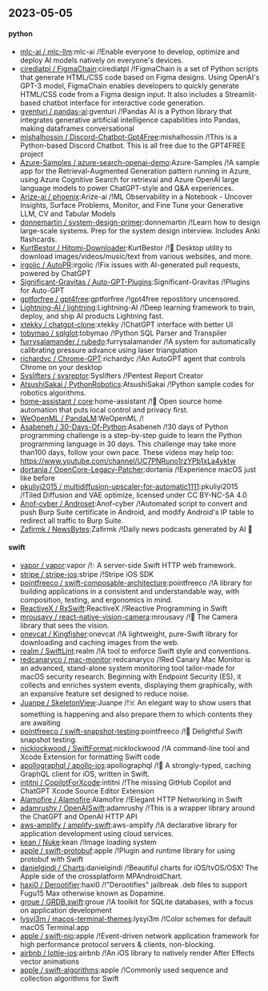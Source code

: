 ## 2023-05-05

#### python
* [mlc-ai / mlc-llm](https://github.com/mlc-ai/mlc-llm):mlc-ai /!Enable everyone to develop, optimize and deploy AI models natively on everyone's devices.
* [cirediatpl / FigmaChain](https://github.com/cirediatpl/FigmaChain):cirediatpl /!FigmaChain is a set of Python scripts that generate HTML/CSS code based on Figma designs. Using OpenAI's GPT-3 model, FigmaChain enables developers to quickly generate HTML/CSS code from a Figma design input. It also includes a Streamlit-based chatbot interface for interactive code generation.
* [gventuri / pandas-ai](https://github.com/gventuri/pandas-ai):gventuri /!Pandas AI is a Python library that integrates generative artificial intelligence capabilities into Pandas, making dataframes conversational
* [mishalhossin / Discord-Chatbot-Gpt4Free](https://github.com/mishalhossin/Discord-Chatbot-Gpt4Free):mishalhossin /!This is a Python-based Discord Chatbot. This is all free due to the GPT4FREE project
* [Azure-Samples / azure-search-openai-demo](https://github.com/Azure-Samples/azure-search-openai-demo):Azure-Samples /!A sample app for the Retrieval-Augmented Generation pattern running in Azure, using Azure Cognitive Search for retrieval and Azure OpenAI large language models to power ChatGPT-style and Q&A experiences.
* [Arize-ai / phoenix](https://github.com/Arize-ai/phoenix):Arize-ai /!ML Observability in a Notebook - Uncover Insights, Surface Problems, Monitor, and Fine Tune your Generative LLM, CV and Tabular Models
* [donnemartin / system-design-primer](https://github.com/donnemartin/system-design-primer):donnemartin /!Learn how to design large-scale systems. Prep for the system design interview. Includes Anki flashcards.
* [KurtBestor / Hitomi-Downloader](https://github.com/KurtBestor/Hitomi-Downloader):KurtBestor /!🍰
Desktop utility to download images/videos/music/text from various websites, and more.
* [irgolic / AutoPR](https://github.com/irgolic/AutoPR):irgolic /!Fix issues with AI-generated pull requests, powered by ChatGPT
* [Significant-Gravitas / Auto-GPT-Plugins](https://github.com/Significant-Gravitas/Auto-GPT-Plugins):Significant-Gravitas /!Plugins for Auto-GPT
* [gptforfree / gpt4free](https://github.com/gptforfree/gpt4free):gptforfree /!gpt4free repostitory uncensored.
* [Lightning-AI / lightning](https://github.com/Lightning-AI/lightning):Lightning-AI /!Deep learning framework to train, deploy, and ship AI products Lightning fast.
* [xtekky / chatgpt-clone](https://github.com/xtekky/chatgpt-clone):xtekky /!ChatGPT interface with better UI
* [tobymao / sqlglot](https://github.com/tobymao/sqlglot):tobymao /!Python SQL Parser and Transpiler
* [furrysalamander / rubedo](https://github.com/furrysalamander/rubedo):furrysalamander /!A system for automatically calibrating pressure advance using laser triangulation
* [richardyc / Chrome-GPT](https://github.com/richardyc/Chrome-GPT):richardyc /!An AutoGPT agent that controls Chrome on your desktop
* [Syslifters / sysreptor](https://github.com/Syslifters/sysreptor):Syslifters /!Pentest Report Creator
* [AtsushiSakai / PythonRobotics](https://github.com/AtsushiSakai/PythonRobotics):AtsushiSakai /!Python sample codes for robotics algorithms.
* [home-assistant / core](https://github.com/home-assistant/core):home-assistant /!🏡
Open source home automation that puts local control and privacy first.
* [WeOpenML / PandaLM](https://github.com/WeOpenML/PandaLM):WeOpenML /!
* [Asabeneh / 30-Days-Of-Python](https://github.com/Asabeneh/30-Days-Of-Python):Asabeneh /!30 days of Python programming challenge is a step-by-step guide to learn the Python programming language in 30 days. This challenge may take more than100 days, follow your own pace. These videos may help too: https://www.youtube.com/channel/UC7PNRuno1rzYPb1xLa4yktw
* [dortania / OpenCore-Legacy-Patcher](https://github.com/dortania/OpenCore-Legacy-Patcher):dortania /!Experience macOS just like before
* [pkuliyi2015 / multidiffusion-upscaler-for-automatic1111](https://github.com/pkuliyi2015/multidiffusion-upscaler-for-automatic1111):pkuliyi2015 /!Tiled Diffusion and VAE optimize, licensed under CC BY-NC-SA 4.0
* [Anof-cyber / Androset](https://github.com/Anof-cyber/Androset):Anof-cyber /!Automated script to convert and push Burp Suite certificate in Android, and modify Android's IP table to redirect all traffic to Burp Suite.
* [Zafirmk / NewsBytes](https://github.com/Zafirmk/NewsBytes):Zafirmk /!Daily news podcasts generated by AI
🤖

#### swift
* [vapor / vapor](https://github.com/vapor/vapor):vapor /!💧
A server-side Swift HTTP web framework.
* [stripe / stripe-ios](https://github.com/stripe/stripe-ios):stripe /!Stripe iOS SDK
* [pointfreeco / swift-composable-architecture](https://github.com/pointfreeco/swift-composable-architecture):pointfreeco /!A library for building applications in a consistent and understandable way, with composition, testing, and ergonomics in mind.
* [ReactiveX / RxSwift](https://github.com/ReactiveX/RxSwift):ReactiveX /!Reactive Programming in Swift
* [mrousavy / react-native-vision-camera](https://github.com/mrousavy/react-native-vision-camera):mrousavy /!📸
The Camera library that sees the vision.
* [onevcat / Kingfisher](https://github.com/onevcat/Kingfisher):onevcat /!A lightweight, pure-Swift library for downloading and caching images from the web.
* [realm / SwiftLint](https://github.com/realm/SwiftLint):realm /!A tool to enforce Swift style and conventions.
* [redcanaryco / mac-monitor](https://github.com/redcanaryco/mac-monitor):redcanaryco /!Red Canary Mac Monitor is an advanced, stand-alone system monitoring tool tailor-made for macOS security research. Beginning with Endpoint Security (ES), it collects and enriches system events, displaying them graphically, with an expansive feature set designed to reduce noise.
* [Juanpe / SkeletonView](https://github.com/Juanpe/SkeletonView):Juanpe /!☠️
An elegant way to show users that something is happening and also prepare them to which contents they are awaiting
* [pointfreeco / swift-snapshot-testing](https://github.com/pointfreeco/swift-snapshot-testing):pointfreeco /!📸
Delightful Swift snapshot testing.
* [nicklockwood / SwiftFormat](https://github.com/nicklockwood/SwiftFormat):nicklockwood /!A command-line tool and Xcode Extension for formatting Swift code
* [apollographql / apollo-ios](https://github.com/apollographql/apollo-ios):apollographql /!📱
A strongly-typed, caching GraphQL client for iOS, written in Swift.
* [intitni / CopilotForXcode](https://github.com/intitni/CopilotForXcode):intitni /!The missing GitHub Copilot and ChatGPT Xcode Source Editor Extension
* [Alamofire / Alamofire](https://github.com/Alamofire/Alamofire):Alamofire /!Elegant HTTP Networking in Swift
* [adamrushy / OpenAISwift](https://github.com/adamrushy/OpenAISwift):adamrushy /!This is a wrapper library around the ChatGPT and OpenAI HTTP API
* [aws-amplify / amplify-swift](https://github.com/aws-amplify/amplify-swift):aws-amplify /!A declarative library for application development using cloud services.
* [kean / Nuke](https://github.com/kean/Nuke):kean /!Image loading system
* [apple / swift-protobuf](https://github.com/apple/swift-protobuf):apple /!Plugin and runtime library for using protobuf with Swift
* [danielgindi / Charts](https://github.com/danielgindi/Charts):danielgindi /!Beautiful charts for iOS/tvOS/OSX! The Apple side of the crossplatform MPAndroidChart.
* [haxi0 / Derootifier](https://github.com/haxi0/Derootifier):haxi0 /!"Derootifies" jailbreak .deb files to support Fugu15 Max otherwise known as Dopamine.
* [groue / GRDB.swift](https://github.com/groue/GRDB.swift):groue /!A toolkit for SQLite databases, with a focus on application development
* [lysyi3m / macos-terminal-themes](https://github.com/lysyi3m/macos-terminal-themes):lysyi3m /!Color schemes for default macOS Terminal.app
* [apple / swift-nio](https://github.com/apple/swift-nio):apple /!Event-driven network application framework for high performance protocol servers & clients, non-blocking.
* [airbnb / lottie-ios](https://github.com/airbnb/lottie-ios):airbnb /!An iOS library to natively render After Effects vector animations
* [apple / swift-algorithms](https://github.com/apple/swift-algorithms):apple /!Commonly used sequence and collection algorithms for Swift
